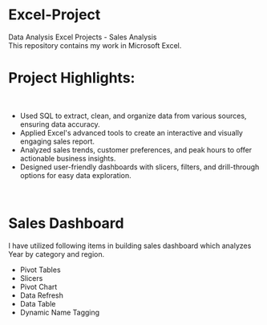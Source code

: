 # Excel-Project
Data Analysis Excel Projects - Sales Analysis 
<br>
This repository contains my work in Microsoft Excel.
<br>

# Project Highlights:
<br>

+ Used SQL to extract, clean, and organize data from various sources, ensuring data accuracy.
+ Applied Excel's advanced tools to create an interactive and visually engaging sales report.
+ Analyzed sales trends, customer preferences, and peak hours to offer actionable business insights.
+ Designed user-friendly dashboards with slicers, filters, and drill-through options for easy data exploration.
<br>

# Sales Dashboard
I have utilized following items in building sales dashboard which analyzes Year by category and region.
<br>
+ Pivot Tables
+ Slicers
+ Pivot Chart
+ Data Refresh
+ Data Table
+ Dynamic Name Tagging


